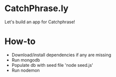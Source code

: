 # CatchPhrase.ly

Let's build an app for Catchphrase!



# How-to
- Download/install dependencies if any are missing
- Run mongodb
- Populate db with seed file 'node seed.js'
- Run nodemon
